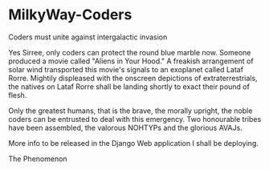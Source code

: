 # MilkyWay-Coders
Coders must unite against intergalactic invasion

Yes Sirree, only coders can protect the round blue marble now.
Someone produced a movie called "Aliens in Your Hood." 
A freakish arrangement of solar wind transported this movie's signals to an exoplanet called Lataf Rorre.
Mightily displeased with the onscreen depictions of extraterrestrials, the natives on Lataf Rorre shall be landing shortly to exact their pound of flesh.

Only the greatest humans, that is the brave, the morally upright, the noble coders can be entrusted to deal with this emergency. 
Two honourable tribes have been assembled, the valorous NOHTYPs and the glorious AVAJs.

More info to be released in the Django Web application I shall be deploying.

The Phenomenon 

